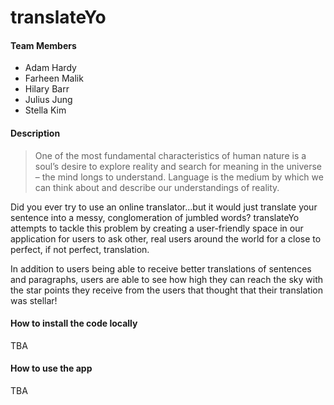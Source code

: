translateYo
===========

#### Team Members

- Adam Hardy
- Farheen Malik
- Hilary Barr
- Julius Jung
- Stella Kim

#### Description

> One of the most fundamental characteristics of human nature is a soul’s desire to explore reality and search for meaning in the universe – the mind longs to understand.  Language is the medium by which we can think about and describe our understandings of reality.

Did you ever try to use an online translator...but it would just translate your sentence into a messy, conglomeration of jumbled words? translateYo attempts to tackle this problem by creating a user-friendly space in our application for users to ask other, real users around the world for a close to perfect, if not perfect, translation.

In addition to users being able to receive better translations of sentences and paragraphs, users are able to see how high they can reach the sky with the star points they receive from the users that thought that their translation was stellar!

#### How to install the code locally

TBA

#### How to use the app

TBA